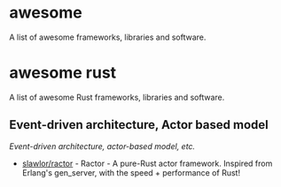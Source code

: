 # awesome

A list of awesome frameworks, libraries and software.

# awesome rust

A list of awesome Rust frameworks, libraries and software.

## Event-driven architecture, Actor based model
*Event-driven architecture, actor-based model, etc.*

* [slawlor/ractor](https://github.com/slawlor/ractor) - Ractor - A pure-Rust actor framework. Inspired from Erlang's gen_server, with the speed + performance of Rust!
